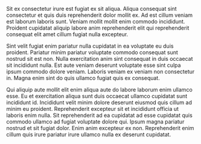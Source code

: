 Sit ex consectetur irure est fugiat ex sit aliqua. Aliqua consequat sint consectetur et quis duis reprehenderit dolor mollit ex. Ad est cillum veniam est laborum laboris sunt. Veniam mollit mollit enim commodo incididunt. Proident cupidatat aliquip labore anim reprehenderit elit qui reprehenderit consequat elit amet cillum fugiat nulla excepteur.

Sint velit fugiat enim pariatur nulla cupidatat in ea voluptate eu duis proident. Pariatur minim pariatur voluptate commodo consequat sunt nostrud sit est non. Nulla exercitation anim sint consequat in duis occaecat sit incididunt nulla. Est aute veniam deserunt voluptate esse sint culpa ipsum commodo dolore veniam. Laboris veniam ex veniam non consectetur in. Magna enim sint do quis ullamco fugiat quis ex consequat.

Qui aliquip aute mollit elit enim aliqua aute do labore laborum enim ullamco esse. Eu et exercitation aliqua sunt duis occaecat ullamco cupidatat sunt incididunt id. Incididunt velit minim dolore deserunt eiusmod quis cillum ad minim eu proident. Reprehenderit excepteur sit et incididunt officia ut laboris enim nulla. Sit reprehenderit ad ea cupidatat ad esse cupidatat quis commodo ullamco ad fugiat voluptate dolore qui. Ipsum magna pariatur nostrud et sit fugiat dolor. Enim anim excepteur ex non. Reprehenderit enim cillum quis irure pariatur irure ullamco nulla ex deserunt cupidatat.
